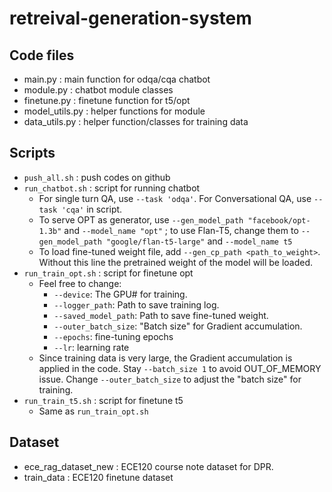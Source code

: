 # retreival-generation-system

## Code files
- main.py : main function for odqa/cqa chatbot 
- module.py : chatbot module classes 
- finetune.py : finetune function for t5/opt 
- model_utils.py : helper functions for module 
- data_utils.py : helper function/classes for training data 
## Scripts 
- `push_all.sh` : push codes on github 
- `run_chatbot.sh` : script for running chatbot  
    - For single turn QA, use `--task 'odqa'`. For Conversational QA, use `--task 'cqa'` in script.
    - To serve OPT as generator, use `--gen_model_path "facebook/opt-1.3b"` and `--model_name "opt"` ; to use Flan-T5, change them to `--gen_model_path "google/flan-t5-large"` and `--model_name t5`
    - To load fine-tuned weight file, add `--gen_cp_path <path_to_weight>`. Without this line the pretrained weight of the model will be loaded.
- `run_train_opt.sh` : script for finetune opt 
    - Feel free to change: 
        - `--device`: The GPU# for training.
        - `--logger_path`: Path to save training log.
        - `--saved_model_path`: Path to save fine-tuned weight.
        - `--outer_batch_size`: "Batch size" for Gradient accumulation.
        - `--epochs`: fine-tuning epochs 
        - `--lr`: learning rate 
    - Since training data is very large, the Gradient accumulation is applied in the code. Stay `--batch_size 1` to avoid OUT_OF_MEMORY issue. Change `--outer_batch_size` to adjust the "batch size" for training.
- `run_train_t5.sh` : script for finetune t5
    - Same as `run_train_opt.sh`
## Dataset 
- ece_rag_dataset_new : ECE120 course note dataset for DPR. 
- train_data : ECE120 finetune dataset